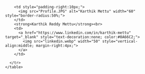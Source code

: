 <!DOCTYPE html>
<html>
  <body>
    <table cellpadding="0" cellspacing="0" style="font-family:Arial; font-size:14px;">
      <tr>
        
        <td style="padding-right:10px;">
          <img src="Profile.JPG" alt="Karthik Mettu" width="60" style="border-radius:50%;">
        </td>
        <strong>Karthik Reddy Mettu</strong><br>
        <td>
          <a href="https://www.linkedin.com/in/karthik-mettu" target="_blank" style="text-decoration:none; color:#0A66C2;">
            <img src="linkedin.webp" width="50" style="vertical-align:middle; margin-right:4px;">
          </a>
        </td>
        
      </tr>
    </table>
  </body>
</html>
